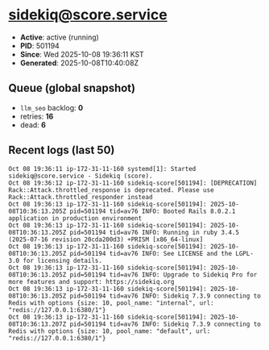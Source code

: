 # sidekiq@score.service

- **Active**: active (running)
- **PID**: 501194
- **Since**: Wed 2025-10-08 19:36:11 KST
- **Generated**: 2025-10-08T10:40:08Z

## Queue (global snapshot)
- `llm_seo` backlog: **0**
- retries: **16**
- dead: **6**

## Recent logs (last 50)
```
Oct 08 19:36:11 ip-172-31-11-160 systemd[1]: Started sidekiq@score.service - Sidekiq (score).
Oct 08 19:36:12 ip-172-31-11-160 sidekiq-score[501194]: [DEPRECATION] Rack::Attack.throttled_response is deprecated. Please use Rack::Attack.throttled_responder instead
Oct 08 19:36:13 ip-172-31-11-160 sidekiq-score[501194]: 2025-10-08T10:36:13.205Z pid=501194 tid=av76 INFO: Booted Rails 8.0.2.1 application in production environment
Oct 08 19:36:13 ip-172-31-11-160 sidekiq-score[501194]: 2025-10-08T10:36:13.205Z pid=501194 tid=av76 INFO: Running in ruby 3.4.5 (2025-07-16 revision 20cda200d3) +PRISM [x86_64-linux]
Oct 08 19:36:13 ip-172-31-11-160 sidekiq-score[501194]: 2025-10-08T10:36:13.205Z pid=501194 tid=av76 INFO: See LICENSE and the LGPL-3.0 for licensing details.
Oct 08 19:36:13 ip-172-31-11-160 sidekiq-score[501194]: 2025-10-08T10:36:13.205Z pid=501194 tid=av76 INFO: Upgrade to Sidekiq Pro for more features and support: https://sidekiq.org
Oct 08 19:36:13 ip-172-31-11-160 sidekiq-score[501194]: 2025-10-08T10:36:13.205Z pid=501194 tid=av76 INFO: Sidekiq 7.3.9 connecting to Redis with options {size: 10, pool_name: "internal", url: "redis://127.0.0.1:6380/1"}
Oct 08 19:36:13 ip-172-31-11-160 sidekiq-score[501194]: 2025-10-08T10:36:13.207Z pid=501194 tid=av76 INFO: Sidekiq 7.3.9 connecting to Redis with options {size: 10, pool_name: "default", url: "redis://127.0.0.1:6380/1"}
```
